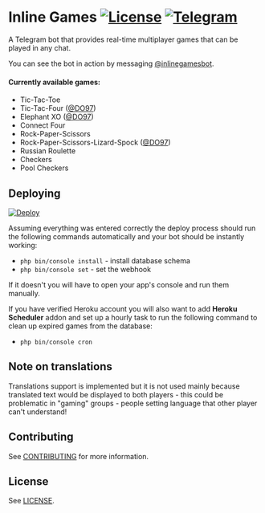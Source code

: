 # Inline Games [![License](https://img.shields.io/github/license/jacklul/inlinegamesbot.svg)](https://github.com/jacklul/inlinegamesbot/blob/master/LICENSE) [![Telegram](https://img.shields.io/badge/Telegram-%40inlinegamesbot-blue.svg)](https://telegram.me/inlinegamesbot)

A Telegram bot that provides real-time multiplayer games that can be played in any chat.

You can see the bot in action by messaging [@inlinegamesbot](https://telegram.me/inlinegamesbot).

#### Currently available games:

- Tic-Tac-Toe
- Tic-Tac-Four ([@DO97](https://github.com/DO97))
- Elephant XO ([@DO97](https://github.com/DO97))
- Connect Four
- Rock-Paper-Scissors
- Rock-Paper-Scissors-Lizard-Spock ([@DO97](https://github.com/DO97))
- Russian Roulette
- Checkers
- Pool Checkers

## Deploying

[![Deploy](https://www.herokucdn.com/deploy/button.svg)](https://heroku.com/deploy?template=https://github.com/GunxProject/inlinegamesbot)

Assuming everything was entered correctly the deploy process should run the following commands automatically and your bot should be instantly working:
- `php bin/console install` - install database schema
- `php bin/console set` - set the webhook

If it doesn't you will have to open your app's console and run them manually.

If you have verified Heroku account you will also want to add **Heroku Scheduler** addon and set up a hourly task to run the following command to clean up expired games from the database:
- `php bin/console cron`

## Note on translations

Translations support is implemented but it is not used mainly because translated text would be displayed to both players - this could be problematic in "gaming" groups - people setting language that other player can't understand!

## Contributing

See [CONTRIBUTING](CONTRIBUTING.md) for more information.

## License

See [LICENSE](LICENSE).
